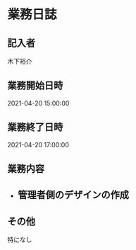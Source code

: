 # 業務日誌

## 記入者

木下裕介

## 業務開始日時

2021-04-20 15:00:00

## 業務終了日時

2021-04-20 17:00:00

## 業務内容

- 管理者側のデザインの作成
	- 

## その他

特になし